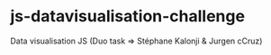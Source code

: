 # js-datavisualisation-challenge
Data visualisation JS (Duo task => Stéphane Kalonji &amp; Jurgen cCruz)
